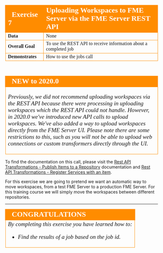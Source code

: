 <table style="border-spacing: 0px;border-collapse: collapse;font-family:serif">
<tr>
<td width=25% style="vertical-align:middle;background-color:darkorange;border: 2px solid darkorange">
<i class="fa fa-cogs fa-lg fa-pull-left fa-fw" style="color:white;padding-right: 12px;vertical-align:text-top"></i>
<span style="color:white;font-size:x-large;font-weight: bold">Exercise 7</span>
</td>
<td style="border: 2px solid darkorange;background-color:darkorange;color:white">
<span style="color:white;font-size:x-large;font-weight: bold">Uploading Workspaces to FME Server via the FME Server REST API</span>
</td>
</tr>

<tr>
<td style="border: 1px solid darkorange; font-weight: bold">Data</td>
<td style="border: 1px solid darkorange">None</td>
</tr>

<tr>
<td style="border: 1px solid darkorange; font-weight: bold">Overall Goal</td>
<td style="border: 1px solid darkorange">To use the REST API to receive information about a completed job </td>
</tr>

<tr>
<td style="border: 1px solid darkorange; font-weight: bold">Demonstrates</td>
<td style="border: 1px solid darkorange">How to use the jobs call</td>
</tr>


</table>

</table>
<br>
<table style="border-spacing: 0px">
<tr>
<td style="vertical-align:middle;background-color:darkorange;border: 2px solid darkorange">
<i class="fa fa-bolt fa-lg fa-pull-left fa-fw" style="color:white;padding-right: 12px;vertical-align:text-top"></i>
<span style="color:white;font-size:x-large;font-weight: bold;font-family:serif">NEW to 2020.0</span>
</td>
</tr>

<tr>
<td style="border: 1px solid darkorange">
<span style="font-family:serif; font-style:italic; font-size:larger">

Previously, we did not recommend uploading workspaces via the REST API because there were processing in uploading workspaces which the REST API could not handle. However, in 2020.0 we've introduced new API calls to upload workspaces. We've also added a way to upload workspaces directly from the FME Server UI. Please note there are some restrictions to this, such as you will not be able to upload web connections or custom transformers directly through the UI.  


</span>
</td>
</tr>
</table>

To find the documentation on this call, please visit the [Rest API Transformations - Publish Items to a Repository](https://docs.safe.com/fme/html/FME_REST/apidoc/v3/index.html#!/transformations/add_post_6)  documentation and [Rest API Transformations - Register Services with an item](https://docs.safe.com/fme/html/FME_REST/apidoc/v3/index.html#!/transformations/https://localhost/fmerest/apidoc/v3/#!/repositories/postRegisteredServices_post_54).

For this exercise we are going to pretend we want an automatic way to move workspaces, from a test FME Server to a production FME Server. For this training course we will simply move the workspaces between different repositories.



---

<!--Exercise Congratulations Section-->

<table style="border-spacing: 0px">
<tr>
<td style="vertical-align:middle;background-color:darkorange;border: 2px solid darkorange">
<i class="fa fa-thumbs-o-up fa-lg fa-pull-left fa-fw" style="color:white;padding-right: 12px;vertical-align:text-top"></i>
<span style="color:white;font-size:x-large;font-weight: bold;font-family:serif">CONGRATULATIONS</span>
</td>
</tr>

<tr>
<td style="border: 1px solid darkorange">
<span style="font-family:serif; font-style:italic; font-size:larger">
By completing this exercise you have learned how to:
<br>
<ul><li>Find the results of a job based on the job id.</li>

</li>

</span>
</td>
</tr>
</table>
